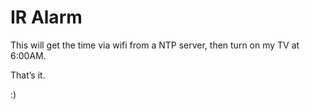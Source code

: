 IR Alarm
========



This will get the time via wifi from a NTP server, then turn on my TV at 6:00AM.



That’s it.



:)
